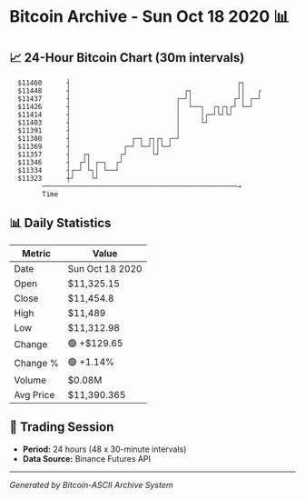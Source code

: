# Bitcoin Archive - Sun Oct 18 2020 📊

## 📈 24-Hour Bitcoin Chart (30m intervals)

```
  $11460      ┤                                         ┌┐     
  $11448      ┤                            ┌┐           ││   ┌ 
  $11437      ┤                          ┌─┘│          ┌┘│ ┌─┘ 
  $11426      ┤                          │  └──┐  ┌┐┌┐┌┘ └─┘   
  $11414      ┤                          │     │┌─┘└┘└┘        
  $11403      ┤                          │     └┘              
  $11391      ┤                          │                     
  $11380      ┤               ┌─┐ ┌┐┌┐ ┌─┘                     
  $11369      ┤             ┌─┘ └─┘││└─┘                       
  $11357      ┤   ┌┐       ┌┘      └┘                          
  $11346      ┤  ┌┘│ ┌─┐  ┌┘                                   
  $11334      ┤┌─┘ └┐│ └──┘                                    
  $11323      ┼┘    └┘                                         
        ────────────────────────────────────────────────→
        Time
```

## 📊 Daily Statistics

| Metric | Value |
|--------|-------|
| Date | Sun Oct 18 2020 |
| Open | $11,325.15 |
| Close | $11,454.8 |
| High | $11,489 |
| Low | $11,312.98 |
| Change | 🟢 +$129.65 |
| Change % | 🟢 +1.14% |
| Volume | $0.08M |
| Avg Price | $11,390.365 |

## 📅 Trading Session

- **Period:** 24 hours (48 x 30-minute intervals)
- **Data Source:** Binance Futures API

---
*Generated by Bitcoin-ASCII Archive System*
